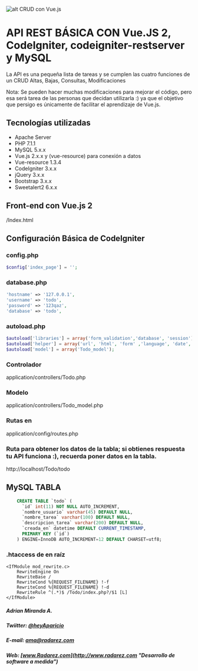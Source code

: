 ![alt CRUD con Vue.js](http://www.radarez.com.mx/blog/vue-js/images/software-a-medida-todo.jpg "CRUD Vue.js")
# API REST BÁSICA CON Vue.JS 2, CodeIgniter, codeigniter-restserver y MySQL
La API es una pequeña lista de tareas y se cumplen las cuatro funciones de un CRUD
Altas, Bajas, Consultas, Modificaciones

Nota: Se pueden hacer muchas modificaciones para mejorar el código, pero esa será tarea de las personas que decidan utilizarla :) ya que el objetivo que persigo es únicamente de facilitar el aprendizaje de Vue.js.

## Tecnologías utilizadas
* Apache Server
* PHP 7.1.1
* MySQL 5.x.x
* Vue.js 2.x.x y (vue-resource) para conexión a datos
* Vue-resource 1.3.4
* CodeIgniter 3.x.x
* jQuery 3.x.x
* Bootstrap 3.x.x
* Sweetalert2 6.x.x


## Front-end con Vue.js 2
/Index.html

## Configuración Básica de CodeIgniter
### config.php
```php
$config['index_page'] = '';
```
### database.php
```php
'hostname' => '127.0.0.1',
'username' => 'todo',
'password' => '123qaz',
'database' => 'todo',
```

### autoload.php
```php
$autoload['libraries'] = array('form_validation','database', 'session');
$autoload['helper'] = array('url', 'html', 'form' ,'language', 'date','security');
$autoload['model'] = array('Todo_model');
```

### Controlador
application/controllers/Todo.php

### Modelo
application/controllers/Todo_model.php

### Rutas en
application/config/routes.php

### Ruta para obtener los datos de la tabla; si obtienes respuesta tu API funciona :), recuerda poner datos en la tabla.
http://localhost/Todo/todo

## MySQL TABLA
```sql
    CREATE TABLE `todo` (
      `id` int(11) NOT NULL AUTO_INCREMENT,
      `nombre_usuario` varchar(45) DEFAULT NULL,
      `nombre_tarea` varchar(100) DEFAULT NULL,
      `descripcion_tarea` varchar(200) DEFAULT NULL,
      `creada_en` datetime DEFAULT CURRENT_TIMESTAMP,
      PRIMARY KEY (`id`)
    ) ENGINE=InnoDB AUTO_INCREMENT=12 DEFAULT CHARSET=utf8;
```

### .htaccess de en raíz

    <IfModule mod_rewrite.c>
        RewriteEngine On
        RewriteBase /
        RewriteCond %{REQUEST_FILENAME} !-f
        RewriteCond %{REQUEST_FILENAME} !-d
        RewriteRule ^(.*)$ /Todo/index.php?/$1 [L]
    </IfModule>

##### Adrian Miranda A.
##### Twiitter: [@heyAparicio](https://twitter.com/heyaparicio?lang=es "@heyAparicio")
##### E-mail: ama@radarez.com
##### Web: [www.Radarez.com](http://www.radarez.com "Desarrollo de software a medida")
